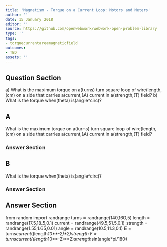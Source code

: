 ```yaml
---
title: 'Magnetism - Torque on a Current Loop: Motors and Meters'
author: ''
date: 15 January 2018
editor: ''
source: https://github.com/openwebwork/webwork-open-problem-library
type: ''
tags:
- torquecurrentareamagneticfield
outcomes:
- TBD
assets: ''
---
```


## Question Section 

a) What is the maximum torque on a(turns) turn square loop of wire(length,(cm) on a side that carries a(current,(A) current in a(strength,(T) field?
b) What is the torque when(theta) is(angle^circ)?

## A
What is the maximum torque on a(turns) turn square loop of wire(length,(cm) on a side that carries a(current,(A) current in a(strength,(T) field?
### Answer Section
## B
What is the torque when(theta) is(angle^circ)?
### Answer Section


## Answer Section

from random import randrange
turns = randrange(140,160,5)
length = randrange(17.5,18.5,0.1)
current = randrange(49.5,51.5,0.1)
strength = randrange(1.55,1.65,0.01)
angle = randrange(10.5,11.3,0.1)
E = turns*current*((length*10**-2)**2)*strength
F = turns*current*((length*10**-2)**2)*strength*sin(angle*pi/180)